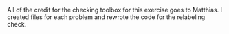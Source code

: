 All of the credit for the checking toolbox for this exercise goes to Matthias. 
I created files for each problem and rewrote the code for the relabeling check.
